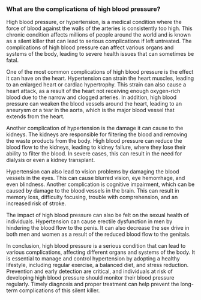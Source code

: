 ### What are the complications of high blood pressure?

High blood pressure, or hypertension, is a medical condition where the force of blood against the walls of the arteries is consistently too high. This chronic condition affects millions of people around the world and is known as a silent killer that can lead to serious complications if left untreated. The complications of high blood pressure can affect various organs and systems of the body, leading to severe health issues that can sometimes be fatal.

One of the most common complications of high blood pressure is the effect it can have on the heart. Hypertension can strain the heart muscles, leading to an enlarged heart or cardiac hypertrophy. This strain can also cause a heart attack, as a result of the heart not receiving enough oxygen-rich blood due to the narrow and clogged arteries. In addition, high blood pressure can weaken the blood vessels around the heart, leading to an aneurysm or a tear in the aorta, which is the major blood vessel that extends from the heart.

Another complication of hypertension is the damage it can cause to the kidneys. The kidneys are responsible for filtering the blood and removing the waste products from the body. High blood pressure can reduce the blood flow to the kidneys, leading to kidney failure, where they lose their ability to filter the blood. In severe cases, this can result in the need for dialysis or even a kidney transplant.

Hypertension can also lead to vision problems by damaging the blood vessels in the eyes. This can cause blurred vision, eye hemorrhage, and even blindness. Another complication is cognitive impairment, which can be caused by damage to the blood vessels in the brain. This can result in memory loss, difficulty focusing, trouble with comprehension, and an increased risk of stroke.

The impact of high blood pressure can also be felt on the sexual health of individuals. Hypertension can cause erectile dysfunction in men by hindering the blood flow to the penis. It can also decrease the sex drive in both men and women as a result of the reduced blood flow to the genitals.

In conclusion, high blood pressure is a serious condition that can lead to various complications, affecting different organs and systems of the body. It is essential to manage and control hypertension by adopting a healthy lifestyle, including regular exercise, a balanced diet, and stress reduction. Prevention and early detection are critical, and individuals at risk of developing high blood pressure should monitor their blood pressure regularly. Timely diagnosis and proper treatment can help prevent the long-term complications of this silent killer.